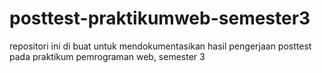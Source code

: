 # posttest-praktikumweb-semester3
repositori ini di buat untuk mendokumentasikan hasil pengerjaan posttest pada praktikum pemrograman web, semester 3
